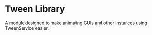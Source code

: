 # Tween Library
A module designed to make animating GUIs and other instances using TweenService easier.
